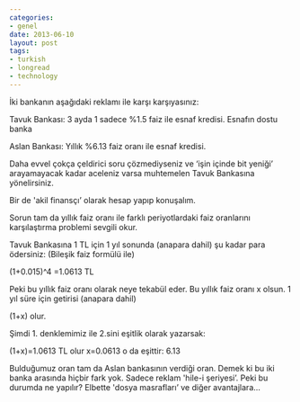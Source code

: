 ```yaml
---
categories:
- genel
date: 2013-06-10
layout: post
tags:
- turkish
- longread
- technology
---
```


İki bankanın aşağıdaki reklamı ile karşı karşıyasınız:

Tavuk Bankası: 3 ayda 1 sadece %1.5 faiz ile esnaf kredisi. Esnafın dostu banka  

Aslan Bankası: Yıllık %6.13 faiz oranı ile esnaf kredisi. 

  

Daha evvel çokça çeldirici soru çözmediyseniz ve ‘işin içinde bit yeniği’ arayamayacak kadar aceleniz varsa muhtemelen Tavuk Bankasına yönelirsiniz.

  

Bir de 'akil finansçı’ olarak hesap yapıp konuşalım.

Sorun tam da yıllık faiz oranı ile farklı periyotlardaki faiz oranlarını karşılaştırma problemi sevgili okur.

Tavuk Bankasına 1 TL için 1 yıl sonunda (anapara dahil) şu kadar para ödersiniz: (Bileşik faiz formülü ile)

  

(1+0.015)^4 =1.0613 TL

  

Peki bu yıllık faiz oranı olarak neye tekabül eder. Bu yıllık faiz oranı x olsun. 1 yıl süre için getirisi (anapara dahil)

  

(1+x) olur.

  

Şimdi 1. denklemimiz ile 2.sini eşitlik olarak yazarsak:

  

(1+x)=1.0613 TL olur x=0.0613 o da eşittir: 6.13

  

Bulduğumuz oran tam da Aslan bankasının verdiği oran. Demek ki bu iki banka arasında hiçbir fark yok. Sadece reklam 'hile-i şeriyesi’. Peki bu durumda ne yapılır? Elbette 'dosya masrafları’ ve diğer avantajlara…
